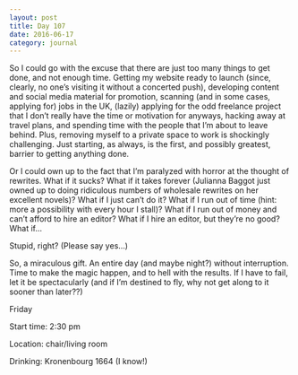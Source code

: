 ```yaml
---
layout: post
title: Day 107
date: 2016-06-17
category: journal
---
```


So I could go with the excuse that there are just too many things to get done, and not enough time. Getting my website ready to launch (since, clearly, no one’s visiting it without a concerted push), developing content and social media material for promotion, scanning (and in some cases, applying for) jobs in the UK, (lazily) applying for the odd freelance project that I don’t really have the time or motivation for anyways, hacking away at travel plans, and spending time with the people that I’m about to leave behind. Plus, removing myself to a private space to work is shockingly challenging. Just starting, as always, is the first, and possibly greatest, barrier to getting anything done.

Or I could own up to the fact that I’m paralyzed with horror at the thought of rewrites. What if it sucks? What if it takes forever (Julianna Baggot just owned up to doing ridiculous numbers of wholesale rewrites on her excellent novels)? What if I just can’t do it? What if I run out of time (hint: more a possibility with every hour I stall)? What if I run out of money and can’t afford to hire an editor? What if I hire an editor, but they’re no good? What if… 

Stupid, right? (Please say yes…)

So, a miraculous gift. An entire day (and maybe night?) without interruption. Time to make the magic happen, and to hell with the results. If I have to fail, let it be spectacularly (and if I’m destined to fly, why not get along to it sooner than later??)


Friday

Start time: 2:30 pm

Location: chair/living room

Drinking: Kronenbourg 1664 (I know!)
